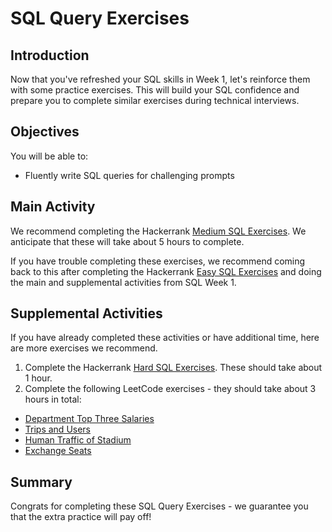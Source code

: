 # SQL Query Exercises


## Introduction

Now that you've refreshed your SQL skills in Week 1, let's reinforce them with some practice exercises. This will build your SQL confidence and prepare you to complete similar exercises during technical interviews.

## Objectives

You will be able to:

- Fluently write SQL queries for challenging prompts

## Main Activity

We recommend completing the Hackerrank [Medium SQL Exercises](https://www.hackerrank.com/domains/sql?filters%5Bdifficulty%5D%5B%5D=medium). We anticipate that these will take about 5 hours to complete.

If you have trouble completing these exercises, we recommend coming back to this after completing the Hackerrank [Easy SQL Exercises](https://www.hackerrank.com/domains/sql?filters%5Bdifficulty%5D%5B%5D=easy) and doing the main and supplemental activities from SQL Week 1.

## Supplemental Activities

If you have already completed these activities or have additional time, here are more exercises we recommend.

1. Complete the Hackerrank [Hard SQL Exercises](https://www.hackerrank.com/domains/sql?filters%5Bdifficulty%5D%5B%5D=hard). These should take about 1 hour.
2. Complete the following LeetCode exercises - they should take about 3 hours in total:
  * [Department Top Three Salaries](https://leetcode.com/problems/department-top-three-salaries/)
  * [Trips and Users](https://leetcode.com/problems/trips-and-users/)
  * [Human Traffic of Stadium](https://leetcode.com/problems/human-traffic-of-stadium/)
  * [Exchange Seats](https://leetcode.com/problems/exchange-seats/)


## Summary

Congrats for completing these SQL Query Exercises - we guarantee you that the extra practice will pay off!
